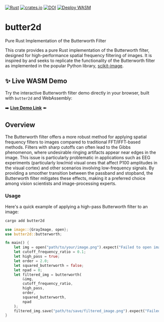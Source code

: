 [![Rust](https://github.com/altunenes/butter2d/actions/workflows/rust.yml/badge.svg)](https://github.com/altunenes/butter2d/actions/workflows/rust.yml) 
[![crates.io](https://img.shields.io/crates/v/butter2d.svg)](https://crates.io/crates/butter2d)
[![DOI](https://zenodo.org/badge/745044483.svg)](https://zenodo.org/doi/10.5281/zenodo.11004855)
[![Deploy WASM](https://github.com/altunenes/butter2d/actions/workflows/deploy-wasm-demo.yml/badge.svg)](https://github.com/altunenes/butter2d/actions/workflows/deploy-wasm-demo.yml)

# butter2d

Pure Rust Implementation of the Butterworth Filter

This crate provides a pure Rust implementation of the Butterworth filter, designed for high-performance spatial frequency filtering of images. It is inspired by and seeks to replicate the functionality of the Butterworth filter as implemented in the popular Python library, [scikit-image](https://github.com/scikit-image/scikit-image/blob/2ac3e141e8d2e31aa0ec10afc3a935396b0618fc/skimage/filters/_fft_based.py#L58-L185).


## ✨ Live WASM Demo

Try the interactive Butterworth filter demo directly in your browser, built with `butter2d` and WebAssembly:

➡️ **[Live Demo Link](https://altunenes.github.io/butter2d/)** ⬅️


## Overview

The Butterworth filter offers a more robust method for applying spatial frequency filters to images compared to traditional FFT/IFFT-based methods. Filters with sharp cutoffs can often lead to the Gibbs phenomenon, where undesirable ringing artifacts appear near edges in the image. This issue is particularly problematic in applications such as EEG experiments (particularly low/mid visual ones that affect P100 amplitudes in the visual cortex) and other scenarios involving low-frequency signals. By providing a smoother transition between the passband and stopband, the Butterworth filter mitigates these effects, making it a preferred choice among vision scientists and image-processing experts.

### Usage

Here's a quick example of applying a high-pass Butterworth filter to an image:
```rust
cargo add butter2d
```

```rust
use image::{GrayImage, open};
use butter2d::butterworth;

fn main() {
    let img = open("path/to/your/image.png").expect("Failed to open image").to_luma8();
    let cutoff_frequency_ratio = 0.1;
    let high_pass = true;
    let order = 2.0;
    let squared_butterworth = false;
    let npad = 0;
    let filtered_img = butterworth(
        &img, 
        cutoff_frequency_ratio, 
        high_pass, 
        order, 
        squared_butterworth, 
        npad
    );
    filtered_img.save("path/to/save/filtered_image.png").expect("Failed to save filtered image");
}
```
